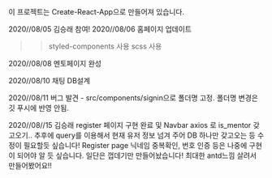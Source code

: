 이 프로젝트는 Create-React-App으로 만들어져 있습니다.

2020//08/05 김승래 참여!
2020//08/06 홈페이지 업데이트

> > styled-components 사용
> > scss 사용

2020//08/08 멘토페이지 완성

2020//08/10 채팅 DB설계

2020//08/11 버그 발견 - src/components/signin으로 폴더명 고정. 폴더명 변경은 깃 푸시에 반영 안됨.

2020//08//15 김승래 register 페이지 구현 완료 및 Navbar axios 로 is_mentor 갖고오기.. 추후에 query를 이용해서 현재 유저 정보 넘겨 주어 DB 하나만 갖고오는 등 수정이 필요할듯 싶습니다! Register page 닉네임 중복확인, 번호 인증 등은 나중에 구현이 되어야 알 듯 싶습니다. 일단은 껍데기만 만들어놨습니다! 최대한 antd느낌 살려서 만들어봤어요!!
